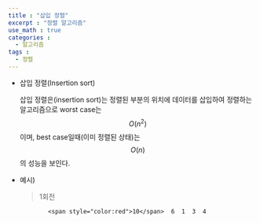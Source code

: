 ```yaml
---
title : "삽입 정렬"
excerpt : "정렬 알고리즘"
use_math : true
categories :
  - 알고리즘
tags :
  - 정렬
---
```


- 삽입 정렬(Insertion sort)

  삽입 정렬은(insertion sort)는 정렬된 부분의 위치에 데이터를 삽입하여 정렬하는 알고리즘으로 worst case는 $$O({ n }^{ 2 })$$이며, best case일때(이미 정렬된 상태)는 $$O({ n })$$의 성능을 보인다.


- 예시)  

  > 1회전  

              <span style="color:red">10</span>  6  1  3  4  
